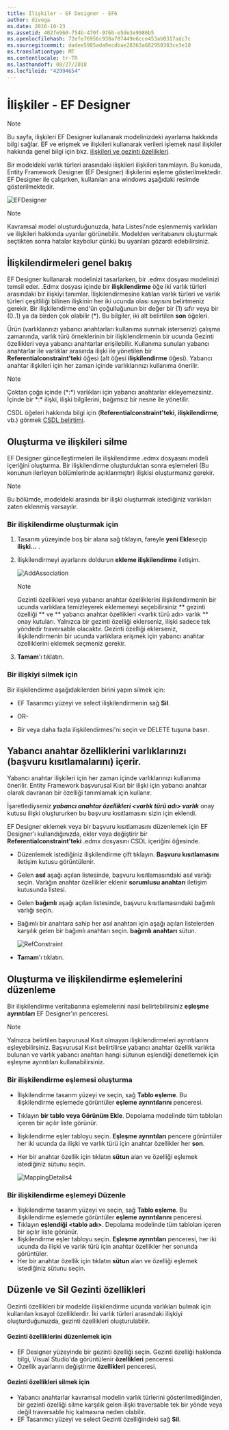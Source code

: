 ```yaml
---
title: İlişkiler - EF Designer - EF6
author: divega
ms.date: 2016-10-23
ms.assetid: 402fe960-754b-470f-976b-e5de3e9986b5
ms.openlocfilehash: 72efe76956c930a787449e6cce453ab0317adc7c
ms.sourcegitcommit: dadee5905ada9ecdbae28363a682950383ce3e10
ms.translationtype: MT
ms.contentlocale: tr-TR
ms.lasthandoff: 08/27/2018
ms.locfileid: "42994654"
---
```

# <a name="relationships---ef-designer"></a>İlişkiler - EF Designer
> [!NOTE]
> Bu sayfa, ilişkileri EF Designer kullanarak modelinizdeki ayarlama hakkında bilgi sağlar. EF ve erişmek ve ilişkileri kullanarak verileri işlemek nasıl ilişkiler hakkında genel bilgi için bkz. [ilişkileri ve gezinti özellikleri](~/ef6/fundamentals/relationships.md).

Bir modeldeki varlık türleri arasındaki ilişkileri ilişkileri tanımlayın. Bu konuda, Entity Framework Designer (EF Designer) ilişkilerini eşleme gösterilmektedir. EF Designer ile çalışırken, kullanılan ana windows aşağıdaki resimde gösterilmektedir.

![EFDesigner](~/ef6/media/efdesigner.png)

> [!NOTE]
> Kavramsal model oluşturduğunuzda, hata Listesi'nde eşlenmemiş varlıkları ve ilişkileri hakkında uyarılar görünebilir. Modelden veritabanını oluşturmak seçtikten sonra hatalar kaybolur çünkü bu uyarıları gözardı edebilirsiniz.

## <a name="associations-overview"></a>İlişkilendirmeleri genel bakış

EF Designer kullanarak modelinizi tasarlarken, bir .edmx dosyası modelinizi temsil eder. .Edmx dosyası içinde bir **ilişkilendirme** öğe iki varlık türleri arasındaki bir ilişkiyi tanımlar. İlişkilendirmesine katılan varlık türleri ve varlık türleri çeşitliliği bilinen ilişkinin her iki ucunda olası sayısını belirtmeniz gerekir. Bir ilişkilendirme end'ün çoğulluğunun bir değer bir (1) sıfır veya bir (0..1) ya da birden çok olabilir (\*). Bu bilgiler, iki alt belirtilen **son** öğeleri.

Ürün (varlıklarınızı yabancı anahtarları kullanıma sunmak isterseniz) çalışma zamanında, varlık türü örneklerinin bir ilişkilendirmenin bir ucunda Gezinti özellikleri veya yabancı anahtarlar erişilebilir. Kullanıma sunulan yabancı anahtarlar ile varlıklar arasında ilişki ile yönetilen bir **Referentialconstraint'teki** öğesi (alt öğesi **ilişkilendirme** öğesi). Yabancı anahtar ilişkileri için her zaman içinde varlıklarınızı kullanıma önerilir.

> [!NOTE]
> Çoktan çoğa içinde (\*:\*) varlıkları için yabancı anahtarlar ekleyemezsiniz. İçinde bir \*:\* ilişki, ilişki bilgilerini, bağımsız bir nesne ile yönetilir.

CSDL öğeleri hakkında bilgi için (**Referentialconstraint'teki**, **ilişkilendirme**, vb.) görmek [CSDL belirtimi](~/ef6/modeling/designer/advanced/edmx/csdl-spec.md).

## <a name="create-and-delete-associations"></a>Oluşturma ve ilişkileri silme

EF Designer güncelleştirmeleri ile ilişkilendirme .edmx dosyasını modeli içeriğini oluşturma. Bir ilişkilendirme oluşturduktan sonra eşlemeleri (Bu konunun ilerleyen bölümlerinde açıklanmıştır) ilişkisi oluşturmanız gerekir.

> [!NOTE]
> Bu bölümde, modeldeki arasında bir ilişki oluşturmak istediğiniz varlıkları zaten eklenmiş varsayılır.

### <a name="to-create-an-association"></a>Bir ilişkilendirme oluşturmak için

1.  Tasarım yüzeyinde boş bir alana sağ tıklayın, fareyle **yeni Ekle**seçip **ilişki...** .
2.  İlişkilendirmeyi ayarlarını doldurun **ekleme ilişkilendirme** iletişim.

    ![AddAssociation](~/ef6/media/addassociation.png)

    > [!NOTE]
    > Gezinti özellikleri veya yabancı anahtar özelliklerini ilişkilendirmenin bir ucunda varlıklara temizleyerek eklememeyi seçebilirsiniz ** gezinti özelliği ** ve ** yabancı anahtar özellikleri &lt;varlık türü adı&gt; varlık ** onay kutuları. Yalnızca bir gezinti özelliği eklerseniz, ilişki sadece tek yöndedir traversable olacaktır. Gezinti özelliği eklerseniz, ilişkilendirmenin bir ucunda varlıklara erişmek için yabancı anahtar özelliklerini eklemek seçmeniz gerekir.
    
3.  **Tamam**'ı tıklatın.

### <a name="to-delete-an-association"></a>Bir ilişkiyi silmek için

Bir ilişkilendirme aşağıdakilerden birini yapın silmek için:

-   EF Tasarımcı yüzeyi ve select ilişkilendirmenin sağ **Sil**.

- OR-

-   Bir veya daha fazla ilişkilendirmesi'ni seçin ve DELETE tuşuna basın.

## <a name="include-foreign-key-properties-in-your-entities-referential-constraints"></a>Yabancı anahtar özelliklerini varlıklarınızı (başvuru kısıtlamalarını) içerir.

Yabancı anahtar ilişkileri için her zaman içinde varlıklarınızı kullanıma önerilir. Entity Framework başvurusal Kısıt bir ilişki için yabancı anahtar olarak davranan bir özelliği tanımlamak için kullanır.

İşaretlediyseniz ***yabancı anahtar özellikleri &lt;varlık türü adı&gt; varlık*** onay kutusu ilişki oluştururken bu başvuru kısıtlamasını sizin için eklendi.

EF Designer eklemek veya bir başvuru kısıtlamasını düzenlemek için EF Designer'ı kullandığınızda, ekler veya değiştirir bir **Referentialconstraint'teki** .edmx dosyasını CSDL içeriğini öğesinde.

-   Düzenlemek istediğiniz ilişkilendirme çift tıklayın.
    **Başvuru kısıtlamasını** iletişim kutusu görüntülenir.
-   Gelen **asıl** aşağı açılan listesinde, başvuru kısıtlamasındaki asıl varlığı seçin.
    Varlığın anahtar özellikler eklenir **sorumlusu anahtarı** iletişim kutusunda listesi.
-   Gelen **bağımlı** aşağı açılan listesinde, başvuru kısıtlamasındaki bağımlı varlığı seçin.
-   Bağımlı bir anahtara sahip her asıl anahtarı için aşağı açılan listelerden karşılık gelen bir bağımlı anahtarı seçin. **bağımlı anahtarı** sütun.

    ![RefConstraint](~/ef6/media/refconstraint.png)

-   **Tamam**'ı tıklatın.

## <a name="create-and-edit-association-mappings"></a>Oluşturma ve ilişkilendirme eşlemelerini düzenleme

Bir ilişkilendirme veritabanına eşlemelerini nasıl belirtebilirsiniz **eşleşme ayrıntıları** EF Designer'ın penceresi.

> [!NOTE]
> Yalnızca belirtilen başvurusal Kısıt olmayan ilişkilendirmeleri ayrıntılarını eşleyebilirsiniz. Başvurusal Kısıt belirtilirse yabancı anahtar özellik varlıkta bulunan ve varlık yabancı anahtarı hangi sütunun eşlendiği denetlemek için eşleşme ayrıntıları kullanabilirsiniz.

### <a name="create-an-association-mapping"></a>Bir ilişkilendirme eşlemesi oluşturma

-   İlişkilendirme tasarım yüzeyi ve seçin, sağ **Tablo eşleme**.
    Bu ilişkilendirme eşlemede görüntüler **eşleme ayrıntılarını** penceresi.
-   Tıklayın **bir tablo veya Görünüm Ekle**.
    Depolama modelinde tüm tabloları içeren bir açılır liste görünür.
-   İlişkilendirme eşler tabloyu seçin.
    **Eşleşme ayrıntıları** pencere görüntüler her iki ucunda da ilişki ve varlık türü için anahtar özellikler her **son**.
-   Her bir anahtar özellik için tıklatın **sütun** alan ve özelliği eşlemek istediğiniz sütunu seçin.

    ![MappingDetails4](~/ef6/media/mappingdetails4.png)

### <a name="edit-an-association-mapping"></a>Bir ilişkilendirme eşlemeyi Düzenle

-   İlişkilendirme tasarım yüzeyi ve seçin, sağ **Tablo eşleme**.
    Bu ilişkilendirme eşlemede görüntüler **eşleme ayrıntılarını** penceresi.
-   Tıklayın **eşlendiği &lt;tablo adı&gt;**.
    Depolama modelinde tüm tabloları içeren bir açılır liste görünür.
-   İlişkilendirme eşler tabloyu seçin.
    **Eşleşme ayrıntıları** penceresi, her iki ucunda da ilişki ve varlık türü için anahtar özellikler her sonunda görüntüler.
-   Her bir anahtar özellik için tıklatın **sütun** alan ve özelliği eşlemek istediğiniz sütunu seçin.

## <a name="edit-and-delete-navigation-properties"></a>Düzenle ve Sil Gezinti özellikleri

Gezinti özellikleri bir modelde ilişkilendirme ucunda varlıkları bulmak için kullanılan kısayol özelliklerdir. İki varlık türleri arasındaki ilişkiyi oluşturduğunuzda, gezinti özellikleri oluşturulabilir.

#### <a name="to-edit-navigation-properties"></a>Gezinti özelliklerini düzenlemek için

-   EF Designer yüzeyinde bir gezinti özelliği seçin.
    Gezinti özelliği hakkında bilgi, Visual Studio'da görüntülenir **özellikleri** penceresi.
-   Özellik ayarlarını değiştirme **özellikleri** penceresi.

#### <a name="to-delete-navigation-properties"></a>Gezinti özellikleri silmek için

-   Yabancı anahtarlar kavramsal modelin varlık türlerini gösterilmediğinden, bir gezinti özelliği silme karşılık gelen ilişki traversable tek bir yönde veya değil traversable hiç kalmasına neden olabilir.
-   EF Tasarımcı yüzeyi ve select Gezinti özelliğindeki sağ **Sil**.
